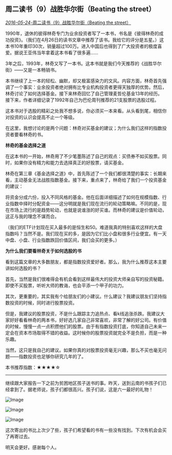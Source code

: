 ## 周二读书（9）战胜华尔街（Beating the street）



[ *2016-05-24*-周二读书（9）战胜华尔街（Beating the street）](https://mp.weixin.qq.com/s/oC1OAF9Bp60KftGpdZdE3A)



1990年，退休的彼得林奇专门为业余投资者写了一本书，书名是《彼得林奇的成功投资》。（我们在4月26日的读书文章中推荐了该书。我给它的评分是五星。）这本书10年重印30次，销量超过100万。进入中国后也得到了广大投资者的极度喜爱。据说王亚伟当年拿着这本书看了很多遍……



3年之后，1993年，林奇又写了一本书。这本书就是我们今天推荐的《战胜华尔街》——又是一本畅销书。



本书继续了上一本的轻松、幽默，却又极富感染力的文风。内容方面，林奇首先强调了一个事实：业余投资者绝对拥有比专业机构投资者更得天独厚的优势。然后，林奇讨论了如何选择基金。接下来林奇回忆了自己管理麦哲伦基金13年的经历。接下来，作者详细记录了1992年自己为巴伦周刊推荐的21支股票的选股过程。



这本书对于选股的精彩之处我不想多说，你必须买一本来看。从头看到尾，相信你对投资的认识会提高不止一个等级。



在这里，我想讨论的是两个问题：林奇对买基金的建议；为什么我们这样的指数投资者要看林奇的书。



**林奇的基金选择之道**



在这本书的一开始，林奇用了不少笔墨陈述了自己的观点：买债券不如买股票。同时，如果你没有精力和能力去选择真正的好股票，请买基金。



林奇在第三章《基金选择之道》中，首先陈述了一个我们都很清楚的事实：长期来看，主动基金无法战胜指数基金。接下来，重点来了，林奇给了我们一个投资基金的建议：



将资金分成六份，投入不同风格的基金。他在后面详细描述了如何在规模指数、行业指数中择时分配资金——这分明就是我们现在流行的轮动策略嘛。不同的是，现在市场上流行的是趋势轮动，也就是说谁涨的好买谁。而林奇的建议是价值轮动，这正与我的理念不谋而合。



（我们的ETF计划现在买入最多的是恒生和50。难道我真的特别喜欢这样的大盘指数吗？当然不是。我们现在买的多，是因为它们比小盘和很多行业便宜。有一天中盘、小盘、行业指数跌回价值区间，我们会买的更多。）



**为什么我们要看林奇关于如何选股的书**



看到这篇文章的大多数朋友，都是指数投资爱好者。那么，我为什么推荐这本主要讲如何选股的书？



首先，当然是我们很难得会有机会看到这样最伟大的投资大师亲自写的投资秘籍。即使不买股票，听听大师的教诲，也会平添一个甲子的功力。



其次，更重要的，其实我有个给朋友们的小建议。什么建议？我建议朋友们坚持指数投资的时候，同时进行股票投资。



但是，我建议的股票投资，不是什么跟踪主力追热点、看k线追涨杀跌。我建议大家好好看看林奇的两本书，好好选几家自己非常喜欢，非常了解的好公司。有价值的时候，慢慢一点一点积攒他们的股票。由于有指数投资打底，你知道自己未来一定会在资本市场取得不错的收益。这时候你的股票投资就完全不是负担，而是一种乐趣。



当然，这只是我自己的建议。如果你真的对股票投资毫无兴趣，那么不买也毫无问题——指数投资也足够你研究几年的了。



本书推荐指数：★★★★☆





------



继续跟大家报告一下之前为贫困地区孩子送书的事。昨天，送到云南的书孩子们已经拿到了。据老师说，孩子们都很高兴。孩子们说，这是六一最好的礼物！



![Image](http://mmbiz.qpic.cn/mmbiz/SEPick5M9xjM3ict9jw00olFqdGgXoQibt7wQ2ZVneeHJCHMGicI884GBRL9SibRpy0wM4vGibMJ4wkIct0kYxBTKGtg/640?wx_fmt=jpeg&tp=webp&wxfrom=5&wx_lazy=1&wx_co=1)

![Image](http://mmbiz.qpic.cn/mmbiz/SEPick5M9xjM3ict9jw00olFqdGgXoQibt70QYM7LziaB0Bja7kU5DYAxK8gEuAbFWAxhKQYJ3anGTRmcXAkJa8gCA/640?wx_fmt=jpeg&tp=webp&wxfrom=5&wx_lazy=1&wx_co=1)

![Image](http://mmbiz.qpic.cn/mmbiz/SEPick5M9xjM3ict9jw00olFqdGgXoQibt7OU9OjwsJm0tEnm8S9KYVmALiaX8HC7q2BIfbmGQFRyv27icOVsTBS4jQ/640?wx_fmt=jpeg&tp=webp&wxfrom=5&wx_lazy=1&wx_co=1)



这次寄出的书比上次少了些，孩子们希望看的书有一些没有找到。下次有机会会买了再寄过去。



明天会更好。感谢每个人。